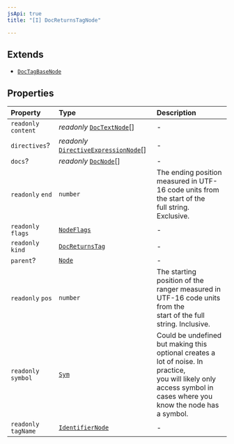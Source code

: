 ```yaml
---
jsApi: true
title: "[I] DocReturnsTagNode"

---
```

## Extends

- [`DocTagBaseNode`](Interface.DocTagBaseNode.md)

## Properties

| Property | Type | Description |
| :------ | :------ | :------ |
| `readonly` `content` | *readonly* [`DocTextNode`](Interface.DocTextNode.md)[] | - |
| `directives`? | *readonly* [`DirectiveExpressionNode`](Interface.DirectiveExpressionNode.md)[] | - |
| `docs`? | *readonly* [`DocNode`](Interface.DocNode.md)[] | - |
| `readonly` `end` | `number` | The ending position measured in UTF-16 code units from the start of the<br />full string. Exclusive. |
| `readonly` `flags` | [`NodeFlags`](Enumeration.NodeFlags.md) | - |
| `readonly` `kind` | [`DocReturnsTag`](Enumeration.SyntaxKind.md#docreturnstag) | - |
| `parent`? | [`Node`](Type.Node.md) | - |
| `readonly` `pos` | `number` | The starting position of the ranger measured in UTF-16 code units from the<br />start of the full string. Inclusive. |
| `readonly` `symbol` | [`Sym`](Interface.Sym.md) | Could be undefined but making this optional creates a lot of noise. In practice,<br />you will likely only access symbol in cases where you know the node has a symbol. |
| `readonly` `tagName` | [`IdentifierNode`](Interface.IdentifierNode.md) | - |
